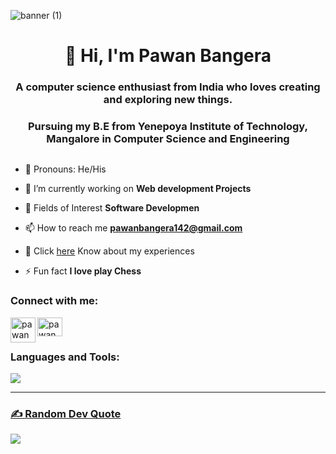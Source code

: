 ![banner (1)](https://user-images.githubusercontent.com/76683598/121713108-1baeb000-cafa-11eb-955e-c970d98952e6.png)

<h1 align="center">👋 Hi, I'm Pawan Bangera</h1>
<h3 align="center">A computer science enthusiast from India who loves creating and exploring new things.</h3>
<h3 align="center">Pursuing my B.E from  Yenepoya Institute of Technology, Mangalore in Computer Science and Engineering</h3>

<p align="left"> <a href="https://twitter.com/" target="blank"><img src="https://img.shields.io/twitter/follow/?logo=twitter&style=for-the-badge" alt="" /></a> </p>


- 👦 Pronouns: He/His

- 🔭 I’m currently working on **Web development Projects**

- 🌱 Fields of Interest **Software Developmen**

- 📫 How to reach me **pawanbangera142@gmail.com**

- 📄 Click [here](https://bangera.vercel.app/) Know about my experiences 

- ⚡ Fun fact **I love play Chess**

<h3 align="left">Connect with me:</h3>
<p align="left">
<a href="https://www.linkedin.com/in/k-pawan-bangera-3865441ba/" target="blank"><img align="center" src="https://raw.githubusercontent.com/rahuldkjain/github-profile-readme-generator/master/src/images/icons/Social/linked-in-alt.svg" alt="pawan" height="30" width="40" /></a>
<a href="https://www.instagram.com/pawanbangeraa/">
  <img align="left" alt="pawan" width="40px" src="https://raw.githubusercontent.com/hussainweb/hussainweb/main/icons/instagram.png" />
</a>

</p>


<h3 align="left">Languages and Tools:</h3>
<p align="left">
	<p align="left">
	<a href="https://skillicons.dev">
    		<img src="https://skillicons.dev/icons?i=anaconda,androidstudio,aws,c,css,docker,express,firebase,figma,git,github,go,html,js,mongodb,mysql,nodejs,postgres,py,tailwind,vscode&perline=6" />
		
  	
</p>

---

### ✍️ Random Dev Quote
![](https://quotes-github-readme.vercel.app/api?type=horizontal&theme=radical)



